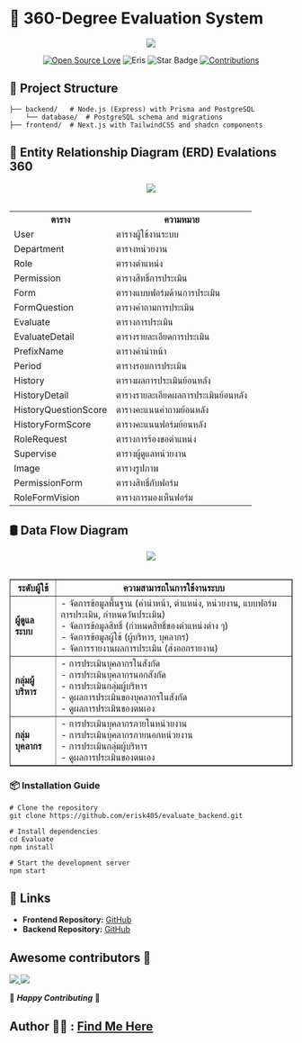 # 🎯 360-Degree Evaluation System
<div align="center">
  <img src="https://res.cloudinary.com/dmmpngwym/image/upload/v1739263695/dam3_sodznv.jpg">
</div>
<div align="center">

[![Open Source Love](https://firstcontributions.github.io/open-source-badges/badges/open-source-v1/open-source.svg)](https://github.com/kishanrajput23/Hacktoberfest-2022)
<img src="https://img.shields.io/badge/Evaluation-2024-blueviolet" alt="Eris"/>
<img src="https://img.shields.io/static/v1?label=%E2%AD%90&message=If%20Useful&style=style=flat&color=BC4E99" alt="Star Badge"/>
<a href="https://github.com/erisk405" ><img src="https://img.shields.io/badge/Contributions-welcome-green.svg?style=flat&logo=github" alt="Contributions" /></a>

</div>

## 📂 Project Structure
```
├── backend/   # Node.js (Express) with Prisma and PostgreSQL 
    └── database/  # PostgreSQL schema and migrations
├── frontend/  # Next.js with TailwindCSS and shadcn components
```

## 🚀 Entity Relationship Diagram (ERD) Evalations 360

<div align="center">
  <img src="https://res.cloudinary.com/dmmpngwym/image/upload/v1739293840/Blank_board_2_ekugdw.png">
</div>

<br>

<div >
<table>
  <tr>
    <th>ตาราง</th>
    <th>ความหมาย</th>
  </tr>
  <tr>
    <td>User</td>
    <td>ตารางผู้ใช้งานระบบ</td>
  </tr>
  <tr>
    <td>Department</td>
    <td>ตารางหน่วยงาน</td>
  </tr>
  <tr>
    <td>Role</td>
    <td>ตารางตำแหน่ง</td>
  </tr>
  <tr>
    <td>Permission</td>
    <td>ตารางสิทธิ์การประเมิน</td>
  </tr>
  <tr>
    <td>Form</td>
    <td>ตารางแบบฟอร์มด้านการประเมิน</td>
  </tr>
  <tr>
    <td>FormQuestion</td>
    <td>ตารางคำถามการประเมิน</td>
  </tr>
  <tr>
    <td>Evaluate</td>
    <td>ตารางการประเมิน</td>
  </tr>
  <tr>
    <td>EvaluateDetail</td>
    <td>ตารางรายละเอียดการประเมิน</td>
  </tr>
  <tr>
    <td>PrefixName</td>
    <td>ตารางคำนำหน้า</td>
  </tr>
  <tr>
    <td>Period</td>
    <td>ตารางรอบการประเมิน</td>
  </tr>
  <tr>
    <td>History</td>
    <td>ตารางผลการประเมินย้อนหลัง</td>
  </tr>
  <tr>
    <td>HistoryDetail</td>
    <td>ตารางรายละเอียดผลการประเมินย้อนหลัง</td>
  </tr>
  <tr>
    <td>HistoryQuestionScore</td>
    <td>ตารางคะแนนคำถามย้อนหลัง</td>
  </tr>
  <tr>
    <td>HistoryFormScore</td>
    <td>ตารางคะแนนฟอร์มย้อนหลัง</td>
  </tr>
  <tr>
    <td>RoleRequest</td>
    <td>ตารางการร้องขอตำแหน่ง</td>
  </tr>
  <tr>
    <td>Supervise</td>
    <td>ตารางผู้ดูแลหน่วยงาน</td>
  </tr>
  <tr>
    <td>Image</td>
    <td>ตารางรูปภาพ</td>
  </tr>
  <tr>
    <td>PermissionForm</td>
    <td>ตารางสิทธิ์กับฟอร์ม</td>
  </tr>
  <tr>
    <td>RoleFormVision</td>
    <td>ตารางการมองเห็นฟอร์ม</td>
  </tr>
</table>
</div>


## 🛢️ Data Flow Diagram

<div align="center">
  <img src="https://res.cloudinary.com/dmmpngwym/image/upload/v1739297773/Screenshot_2025-02-12_011535_ta2z1e.png">
</div>
<br>
<div align="center">
<table border="1">
  <tr>
    <th>ระดับผู้ใช้</th>
    <th>ความสามารถในการใช้งานระบบ</th>
  </tr>
  <tr>
    <td><strong>ผู้ดูแลระบบ</strong></td>
    <td>
      - จัดการข้อมูลพื้นฐาน (คำนำหน้า, ตำแหน่ง, หน่วยงาน, แบบฟอร์มการประเมิน, กำหนดวันประเมิน) <br>
      - จัดการข้อมูลสิทธิ์ (กำหนดสิทธิ์ของตำแหน่งต่าง ๆ) <br>
      - จัดการข้อมูลผู้ใช้ (ผู้บริหาร, บุคลากร) <br>
      - จัดการรายงานผลการประเมิน (ส่งออกรายงาน)
    </td>
  </tr>
  <tr>
    <td><strong>กลุ่มผู้บริหาร</strong></td>
    <td>
      - การประเมินบุคลากรในสังกัด <br>
      - การประเมินบุคลากรนอกสังกัด <br>
      - การประเมินกลุ่มผู้บริหาร <br>
      - ดูผลการประเมินของบุคลากรในสังกัด <br>
      - ดูผลการประเมินของตนเอง
    </td>
  </tr>
  <tr>
    <td><strong>กลุ่มบุคลากร</strong></td>
    <td>
      - การประเมินบุคลากรภายในหน่วยงาน <br>
      - การประเมินบุคลากรภายนอกหน่วยงาน <br>
      - การประเมินกลุ่มผู้บริหาร <br>
      - ดูผลการประเมินของตนเอง
    </td>
  </tr>
</table>

</div>


### 📦 Installation Guide
```
# Clone the repository
git clone https://github.com/erisk405/evaluate_backend.git

# Install dependencies
cd Evaluate
npm install

# Start the development server
npm start

```

## 🔗 Links
- **Frontend Repository:** [GitHub](https://github.com/erisk405/Evaluate)
- **Backend Repository:** [GitHub](https://github.com/erisk405/Evaluate_backend)


## Awesome contributors :star_struck:
<a href="https://github.com/erisk405">
  <img src="https://res.cloudinary.com/dmmpngwym/image/upload/v1739256689/2_yvkcpt.png" />
</a>
<a href="https://github.com/amphon11">
  <img src="https://res.cloudinary.com/dmmpngwym/image/upload/v1739256689/1_sxf0s1.png" />
</a>

:tada:  _**Happy Contributing**_  :tada:

## Author 🙋‍♂️ : [Find Me Here](https://www.facebook.com/hnuy.xa.phl.993652)
